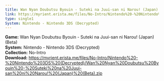 ```yaml
---
title: Wan Nyan Doubutsu Byouin - Suteki na Juui-san ni Narou! (Japan) (Beta)
link: https://myrient.erista.me/files/No-Intro/Nintendo%20-%20Nintendo%203DS%20(Decrypted)/Wan%20Nyan%20Doubutsu%20Byouin%20-%20Suteki%20na%20Juui-san%20ni%20Narou!%20(Japan)%20(Beta).zip
type: single1
System: Nintendo - Nintendo 3DS (Decrypted)
---
```

<b>Game:</b> Wan Nyan Doubutsu Byouin - Suteki na Juui-san ni Narou! (Japan) (Beta)<br>
<b>System:</b> Nintendo - Nintendo 3DS (Decrypted)<br>
<b>Collection:</b> No-Intro<br>
<b>Download:</b> https://myrient.erista.me/files/No-Intro/Nintendo%20-%20Nintendo%203DS%20(Decrypted)/Wan%20Nyan%20Doubutsu%20Byouin%20-%20Suteki%20na%20Juui-san%20ni%20Narou!%20(Japan)%20(Beta).zip